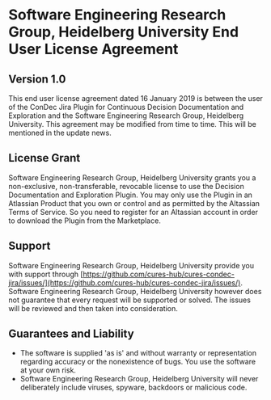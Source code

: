 # Software Engineering Research Group, Heidelberg University End User License Agreement

## Version 1.0

This end user license agreement dated 16 January 2019 is between the user of the ConDec Jira Plugin for Continuous Decision Documentation and Exploration and the Software Engineering Research Group, Heidelberg University. This agreement may be modified from time to time. This will be mentioned in the update news. 

## License Grant

Software Engineering Research Group, Heidelberg University grants you a non-exclusive, non-transferable, revocable license to use the Decision Documentation and Exploration Plugin. You may only use the Plugin in an Atlassian Product that you own or control and as permitted by the Altassian Terms of Service. So you need to register for an Altassian account in order to download the Plugin from the Marketplace. 

## Support

Software Engineering Research Group, Heidelberg University provide you with support through [https://github.com/cures-hub/cures-condec-jira/issues/](https://github.com/cures-hub/cures-condec-jira/issues/).
Software Engineering Research Group, Heidelberg University however does not guarantee that every request will be supported or solved. The issues will be reviewed and then taken into consideration.

## Guarantees and Liability

-  The software is supplied 'as is' and without warranty or representation regarding accuracy or the nonexistence of bugs. You use the software at your own risk.
-  Software Engineering Research Group, Heidelberg University will never deliberately include viruses, spyware, backdoors or malicious code.